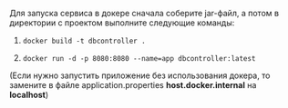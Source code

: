 Для запуска сервиса в докере сначала соберите jar-файл, а потом в директории с проектом выполните следующие команды:
1. `docker build -t dbcontroller .`

2. `docker run -d -p 8080:8080 --name=app dbcontroller:latest` 

(Если нужно запустить приложение без использования докера, то замените в файле application.properties **host.docker.internal** на **localhost**)